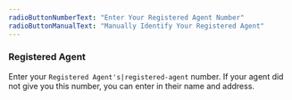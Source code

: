 ```yaml
---
radioButtonNumberText: "Enter Your Registered Agent Number"
radioButtonManualText: "Manually Identify Your Registered Agent"
---
```


### Registered Agent

Enter your `Registered Agent's|registered-agent` number. If your agent did not give you this number, you can enter in their name and address.
